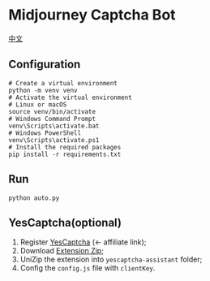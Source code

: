 # Midjourney Captcha Bot

[中文](./README.zh-CN.md)

## Configuration

```shell
# Create a virtual environment
python -m venv venv
# Activate the virtual environment
# Linux or macOS
source venv/bin/activate
# Windows Command Prompt
venv\Scripts\activate.bat
# Windows PowerShell
venv\Scripts\activate.ps1
# Install the required packages
pip install -r requirements.txt
```

## Run

```shell
python auto.py
```

## YesCaptcha(optional)

1. Register [YesCaptcha](https://yescaptcha.com/i/lSoGCH) (<- affiliate link);
2. Download [Extension Zip](https://yescaptcha.atlassian.net/wiki/spaces/YESCAPTCHA/pages/25722881/YesCaptcha#%EF%BC%88%E4%BA%8C%EF%BC%89%E3%80%81%E4%B8%8B%E8%BD%BDChrome%E5%AE%89%E8%A3%85%E5%8C%85%E8%87%AA%E5%8A%A9%E5%AE%89%E8%A3%85);
3. UniZip the extension into `yescaptcha-assistant` folder;
4. Config the `config.js` file with `clientKey`.
